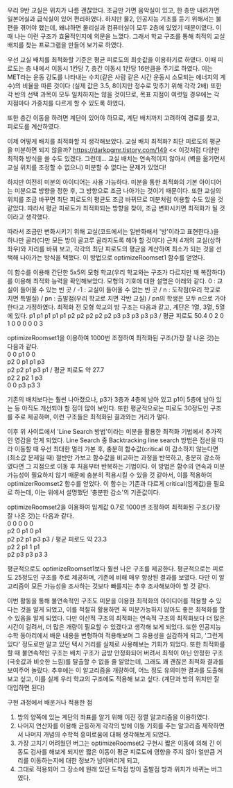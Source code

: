 우리 9반 교실은 위치가 나름 괜찮았다.
조금만 가면 음악실이 있고, 한 층만 내려가면 일본어실과 급식실이 있어 편리하였다.
하지만 물2, 인공지능 기초를 듣기 위해서는 불편을 겪어야 했는데, 왜냐하면 물리실과 컴퓨터실이 모두 2층에 있었기 때문이였다.
이때 나는 이런 구조가 효율적인지에 의문을 느꼈다.
그래서 학교 구조를 통해 최적의 교실 배치를 찾는 프로그램을 만들어 보기로 하였다.

우선 교실 배치를 최적화할 기준은 평균 피로도의 최솟값을 이용하기로 하였다.
이때 피로도는 층 내에서 이동시 1칸당 7, 층간 이동시 1칸당 16만큼을 주기로 하였다.
이는 MET라는 운동 강도를 나타내는 수치(같은 사람 같은 시간 운동시 소모되는 에너지의 계수)의 비율을 따른 것이다 (실제 값은 3.5, 8이지만 정수로 맞추기 위해 각각 2배)
또한 각 반의 선택 과목이 모두 일치하지는 않을 것이므로, 목표 지점이 여럿일 경우에는 각 지점마다 가중치를 다르게 할 수 있도록 하였다.

또한 층간 이동을 하려면 계단이 있어야 하므로, 계단 배치까지 고려하여 경로를 찾고, 피로도를 계산하였다.

이제 어떻게 배치를 최적화할 지 생각해보았다.
교실 배치 최적화? 최단 피로도의 평균을 미분하면 되지 않을까?
https://darkpgmr.tistory.com/149 << 이것처럼 다양한 최적화 방식을 쓸 수도 있겠다.
그런데... 교실 배치는 연속적이지 않아서 (벽을 옮기면서 교실 위치를 조정할 수 없으니) 미분할 수 없다는 문제가 있었다!

하지만 여전히 미분의 아이디어는 사용 가능하다.
미분을 통한 최적화의 기본 아이디어는 미분으로 방향을 정한 후, 그 방향으로 조금 나아가는 것이기 때문이다.
또한 교실의 위치를 조금 바꾸면 최단 피로도의 평균도 조금 바뀌므로 미분처럼 이용할 수도 있을 것 같았다.
따라서 평균 피로도가 최적화되는 방향을 찾아, 조금 변화시키면 최적화가 될 것이라고 생각했다.

따라서 조금만 변화시키기 위해 교실(코드에서는 일반화해서 '방'이라고 표현한다.)을 하나만 골라(다만 모든 방이 골고루 골라지도록 해야 할 것이다) 근처 4개의 교실(상하좌우)와 자리를 바꿔 보고,
각각의 최단 피로도의 평균을 계산하여 최소가 되는 것을 선택해 나아가는 방식을 택했다.
이 방법으로 optimizeRoomset1 함수를 얻었다.

이 함수를 이용해 간단한 5x5의 모형 학교(우리 학교와는 구조가 다르지만 꽤 복잡하다)를 이용해 최적화 능력을 확인해보았다. 모형의 기호에 대한 설명은 아래와 같다.
0 : 교실이 들어올 수 있는 빈 곳 / -1 : 교실이 들어올 수 없는 빈 곳 / n : 도착점(우리 학교로 치면 특별실) / pn : 출발점(우리 학교로 치면 각반 교실) / pn의 학생은 모두 n으로 가야 한다고 가정하였다.
최적화 전 모형 학교의 방 구조는 다음과 같고, 계단은 1열, 3열, 5열에 있다.
p1 p1 p1 p1 p1
p2 p2 p2 p2 p2
p3 p3 p3 p3 p3 / 평균 피로도 50.4
 0  2  0  1  0
 0  0  0  0  3

optimizeRoomset1을 이용하여 1000번 조정하여 최적화된 구조(가장 잘 나온 것)는 다음과 같다.<br/>
0   0 p1  0  0<br/>
p2  0 p1 p1 p3<br/>
p2 p2 p1 p3 p1 / 평균 피로도 약 27.7<br/>
p2  2 p2  1 p3<br/>
 0  0 p3 p3  3<br/>

기존의 배치보다는 훨씬 나아졌으나, p3가 3층과 4층에 남아 있고 p1이 5층에 남아 있는 등 아직도 개선되야 할 점이 많이 보인다.
또한 평균적으로는 피로도 30정도인 구조를 주로 제공하며, 이런 구조들은 최적화된 결과와는 거리가 멀다.

이후 위 사이트에서 'Line Search 방법'이라는 미분을 활용한 최적화 기법에서 추가적인 영감을 얻게 되었다.
Line Search 중 Backtracking line search 방법은 접선을 따라 이동할 때 우선 최대한 멀리 가본 후,
충분히 함수값(critical 이 감소하지 않는다면(최소값 문제일 때) 절반만 가보고 함수값을 비교하는 과정을 반복하고,
충분히 감소하였다면 그 지점으로 이동 후 처음부터 반복하는 기법이다.
이 방법은 함수의 연속과 미분가능성이 필요하지 않기 때문에 충분히 적용시킬 수 있을 것 같아서, 이를 적용하여 optimizerRoomset2 함수를 얻었다.
이 함수는 기존과 다르게 critical(임계값)을 필요로 하는데, 이는 위에서 설명했던 '충분한 감소'의 기준값이다.

optimizeRoomset2을 이용하여 임계값 0.7로 1000번 조정하여 최적화된 구조(가장 잘 나온 것)는 다음과 같다.<br/>
 0  0  0  0  0<br/>
p2  0 p1  0 p1<br/>
p2 p2 p1 p3 p3 / 평균 피로도 약 23.3<br/>
p2  2 p1  1 p1<br/>
p2 p3 p3 p3  3<br/>

평균적으로도 optimizeRoomset1보다 훨씬 나은 구조를 제공한다.
평균적으로는 피로도 25정도인 구조를 주로 제공하며, 기존에 비해 매우 향상된 결과를 보였다.
다만 이 알고리즘이 모든 가능성을 조사하는 것보다 빠를지는 추후 조사해보아야 할 것 같다.

이번 활동을 통해 불연속적인 구조도 미분을 이용한 최적화의 아이디어를 적용할 수 있다는 것을 알게 되었고,
이를 적절히 활용하면 꼭 미분가능하지 않아도 좋은 최적화를 할 수 있음을 알게 되었다.
다만 이산적 구조의 최적화는 연속적 구조의 최적화보다 더 많은 시간이 걸려서, 더 많은 개량이 필요할 수 있겠다고 생각해 보게 되었다.
또한 인공지능 수학 동아리에서 배운 내용을 변형하여 적용해보며 그 유용성을 실감하게 되고, '그런게 있다' 정도로만 알고 있던 택시 거리를 실제로 사용해보는 기회가 되었다.
또한 최적화를 할 때 불연속적인 구조는 배치 구조가 금방 안정화되어 버려서 최적이 아닌 안정한 구조(극솟값과 비슷한 느낌)를 탈출할 수 없을 줄 알았는데,
그래도 꽤 괜찮은 최적화 결과를 보여주어 놀랐다.
추후에는 이 알고리즘을 개량하여, 어느 정도 유의미한 결과를 도출해 보고 싶고, 이를 실제 우리 학교의 구조에도 적용해 보고 싶다. (계단과 방의 위치만 잘 대입하면 된다)

구현 과정에서 배운거나 적용한 점<br/>
1. 방의 양쪽에 있는 계단의 좌표를 알기 위해 이진 정렬 알고리즘을 이용하였다.<br/>
2. 나머지 연산자를 이용해 균등하게 각각의 방에 이동 기회를 주는 알고리즘 제작하면서 나머지 개념의 수학적 흥미로움에 대해 생각해보게 되었다.<br/>
3. 가장 고치기 어려웠던 버그는 optimizeRoomset2 구현시 짧은 이동에 의해 긴 이동도 검사를 해보게 되지만 짧은 이동이 평균 피로도에 영향을 주지 않아 얼만큼 거리를 이동하는지에 대한 정보가 남아버리게 되고,<br/>
4. 그대로 적용되어 그 장소에 원래 있던 도착점 방이 출발점 방과 위치가 바뀌는 버그였다.<br/>

